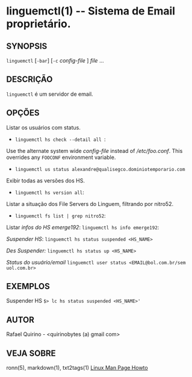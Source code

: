 linguemctl(1) -- Sistema de Email proprietário.
===============================================


SYNOPSIS
--------

`linguemctl` [`-bar`] [`-c` *config-file* ] *file* ...

DESCRIÇÃO
---------

`linguemctl` é um servidor de email.

OPÇÕES
------

Listar os usuários com status.
* `linguemctl hs check --detail all `:

Use the alternate system wide *config-file* instead of */etc/foo.conf*. This
  overrides any `FOOCONF` environment variable.
* `linguemctl us status alexandre@qualisegco.dominiotemporario.com`

Exibir todas as versões dos HS.
* `linguemctl hs version all`:

Listar a situação dos File Servers do Linguem, filtrando por nitro52.
* `linguemctl fs list | grep nitro52`:

Listar *infos do HS emerge192*:
`linguemctl hs info emerge192`:

*Suspender HS*:
`linguemctl hs status suspended <HS_NAME>`

*Des Suspender:* 
`linguemctl hs status up <HS_NAME>`

*Status do usuário/email* 
`linguemctl user status <EMAIL@bol.com.br/sem uol.com.br> `



EXEMPLOS
--------

Suspender HS
   `$> lc hs status suspended <HS_NAME>'`


AUTOR
-----

Rafael Quirino - <quirinobytes (a) gmail com>

VEJA SOBRE
----------

ronn(5), markdown(1), txt2tags(1) [Linux Man Page Howto](
http://www.schweikhardt.net/man_page_howto.html)
